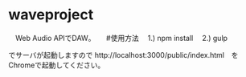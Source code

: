 # waveproject
　Web Audio APIでDAW。
　
#使用方法
　1.) npm install 
　2.) gulp

でサーバが起動しますので http://localhost:3000/public/index.html　をChromeで起動してください。

